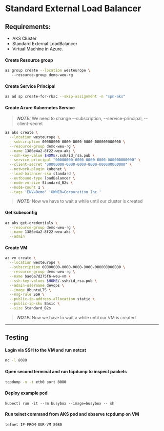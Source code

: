 # Standard External Load Balancer

## Requirements:

* AKS Cluster
* Standard External LoadBalancer
* Virtual Machine in Azure.

#### Create Resource group

```bash
az group create --location westeurope \ 
   --resource-group demo-weu-rg
```

#### Create Service Principal

```bash
az ad sp create-for-rbac --skip-assignment -n "spn-aks"
```

#### Create Azure Kubernetes Service

> **_NOTE:_** We need to change --subscription, --service-principal, --client-secret

```bash
az aks create \
  --location westeurope \
  --subscription 00000000-0000-0000-0000-000000000000 \
  --resource-group demo-weu-rg \
  --name 1386e4a2-8f22-weu-aks \
  --ssh-key-value $HOME/.ssh/id_rsa.pub \
  --service-principal "00000000-0000-0000-0000-000000000000" \
  --client-secret "00000000-0000-0000-0000-000000000000" \
  --network-plugin kubenet \
  --load-balancer-sku standard \
  --outbound-type loadBalancer \
  --node-vm-size Standard_B2s \
  --node-count 1 \
  --tags 'ENV=Demo' 'OWNER=Corporation Inc.'
```

> **_NOTE:_** Now we have to wait a while until our cluster is created

#### Get kubeconfig

```bash
az aks get-credentials \
  --resource-group demo-weu-rg \
  --name 1386e4a2-8f22-weu-aks \
  --admin
```


#### Create VM

```bash
az vm create \
  --location westeurope \
  --subscription 00000000-0000-0000-0000-000000000000 \
  --resource-group demo-weu-rg \
  --name bae6a7d275f6-weu-vm \
  --ssh-key-values $HOME/.ssh/id_rsa.pub \
  --admin-username devops \
  --image UbuntuLTS \
  --nsg-rule SSH \
  --public-ip-address-allocation static \
  --public-ip-sku Basic \
  --size Standard_B2s
```

> **_NOTE:_** Now we have to wait a while until our VM is created

---
## Testing

#### Login via SSH to the VM and run netcat

```bash
nc -l 8080
```

#### Open second terminal and run tcpdump to inspect packets 

```bash
tcpdump -n -i eth0 port 8080
```

#### Deploy example pod

```
kubectl run -it --rm busybox --image=busybox -- sh
``` 

#### Run telnet command from AKS pod and observe tcpdump on VM

```bash
telnet IP-FROM-OUR-VM 8080
```